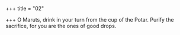 +++
title = "02"

+++
O Maruts, drink in your turn from the cup of the Potar. Purify the  sacrifice,
for you are the ones of good drops.